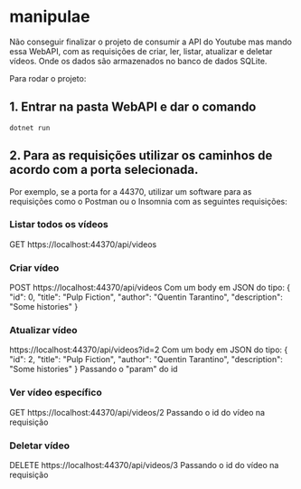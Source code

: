 # manipulae

Não conseguir finalizar o projeto de consumir a API do Youtube mas mando essa WebAPI, com as requisições de criar, ler, listar, atualizar e deletar vídeos. Onde os dados são armazenados no banco de dados SQLite. 


Para rodar o projeto:

## 1. Entrar na pasta WebAPI e dar o comando
```
dotnet run
```

## 2. Para as requisições utilizar os caminhos de acordo com a porta selecionada.
Por exemplo, se a porta for a 44370, utilizar um software para as requisições como o Postman ou o Insomnia com as seguintes requisições:

### Listar todos os vídeos
GET https://localhost:44370/api/videos

### Criar vídeo
POST https://localhost:44370/api/videos
Com um body em JSON do tipo:
{
    "id": 0,
    "title": "Pulp Fiction",
    "author": "Quentin Tarantino",
    "description": "Some histories"
}

### Atualizar vídeo
https://localhost:44370/api/videos?id=2
Com um body em JSON do tipo:
{
    "id": 2,
    "title": "Pulp Fiction",
    "author": "Quentin Tarantino",
    "description": "Some histories"
}
Passando o "param" do id 

### Ver vídeo específico
GET https://localhost:44370/api/videos/2
Passando o id do vídeo na requisição

### Deletar vídeo
DELETE https://localhost:44370/api/videos/3
Passando o id do vídeo na requisição
